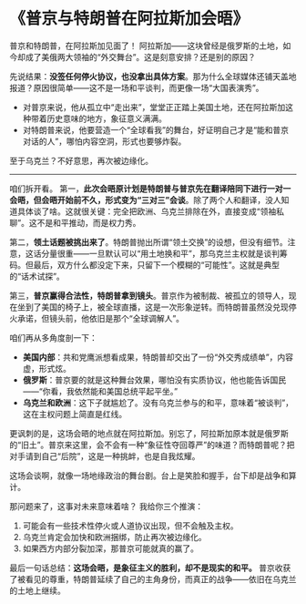 # 《普京与特朗普在阿拉斯加会晤》

普京和特朗普，在阿拉斯加见面了！
阿拉斯加——这块曾经是俄罗斯的土地，如今却成了美俄两大领袖的“外交舞台”。这是刻意安排？还是别的原因？

先说结果：**没签任何停火协议，也没拿出具体方案**。那为什么全球媒体还铺天盖地报道？原因很简单——这不是一场和平谈判，而更像一场“大国表演秀”。

* 对普京来说，他从孤立中“走出来”，堂堂正正踏上美国土地，还在阿拉斯加这种带着历史意味的地方，象征意义满满。
* 对特朗普来说，他要营造一个“全球看我”的舞台，好证明自己才是“能和普京对话的人”，哪怕内容空洞，形式也要够炸裂。

至于乌克兰？不好意思，再次被边缘化。

---

咱们拆开看。
第一，**此次会晤原计划是特朗普与普京先在翻译陪同下进行一对一会晤，但会晤开始前不久，形式变为“三对三”会谈**。除了两个人和翻译，没人知道具体谈了啥。这就很关键：完全把欧洲、乌克兰排除在外，直接变成“领袖私聊”。这不是和平推动，而是权力秀。

第二，**领土话题被挑出来了**。特朗普抛出所谓“领土交换”的设想，但没有细节。注意，这话分量很重——一旦默认可以“用土地换和平”，那乌克兰主权就是谈判筹码。但最后，双方什么都没定下来，只留下一个模糊的“可能性”。这就是典型的“话术试探”。

第三，**普京赢得合法性，特朗普拿到镜头**。普京作为被制裁、被孤立的领导人，现在坐到了美国的椅子上，被全球直播，这是一次形象逆转。而特朗普虽然没兑现停火承诺，但镜头前，他依旧是那个“全球调解人”。


咱们再从多角度剖一下：

* **美国内部**：共和党鹰派想看成果，特朗普却交出了一份“外交秀成绩单”，内容虚，形式炫。
* **俄罗斯**：普京要的就是这种舞台效果，哪怕没有实质协议，他也能告诉国民——“你看，我依然能和美国总统平起平坐。”
* **乌克兰和欧洲**：这下子就尴尬了。没有乌克兰参与的和平，意味着“被谈判”，这在主权问题上简直是红线。


更讽刺的是，这场会晤的地点就在阿拉斯加。别忘了，阿拉斯加原本就是俄罗斯的“旧土”。普京来这里，会不会有一种“象征性夺回尊严”的味道？而特朗普呢？把对手请到自己“后院”，这是一种挑衅，也是自我炫耀。

这场会谈啊，就像一场地缘政治的舞台剧。台上是笑脸和握手，台下却是战争和算计。


那问题来了，这事对未来意味着啥？
我给你三个推演：

1. 可能会有一些技术性停火或人道协议出现，但不会触及主权。
2. 乌克兰肯定会加快和欧洲捆绑，防止再次被边缘化。
3. 如果西方内部分裂加深，那普京可能就真的赢了。


最后一句话总结：**这场会晤，是象征主义的胜利，却不是现实的和平。**
普京收获了被看见的尊重，特朗普延续了自己的主角身份，而真正的战争——依旧在乌克兰的土地上继续。
